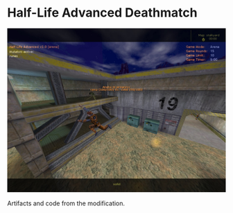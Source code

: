 # Half-Life Advanced Deathmatch

![HLA](screens/1on1.jpg)

Artifacts and code from the modification.
